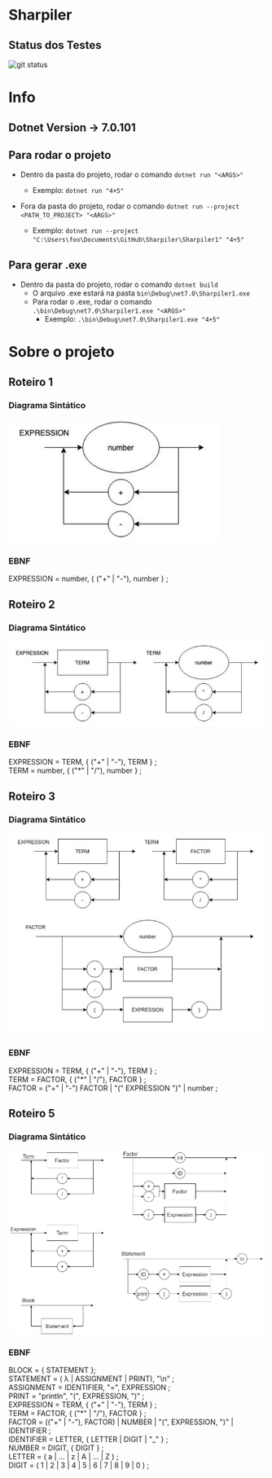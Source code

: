 # Sharpiler

## Status dos Testes
![git status](http://3.129.230.99/svg/franbvc/Sharpiler/)


# Info

## Dotnet Version -> 7.0.101

## Para rodar o projeto
* Dentro da pasta do projeto, rodar o comando `dotnet run "<ARGS>"`
    * Exemplo: `dotnet run "4+5"`

* Fora da pasta do projeto, rodar o comando `dotnet run --project <PATH_TO_PROJECT> "<ARGS>"`
    * Exemplo: `dotnet run --project "C:\Users\foo\Documents\GitHub\Sharpiler\Sharpiler1" "4+5"`

## Para gerar .exe
* Dentro da pasta do projeto, rodar o comando `dotnet build`
    * O arquivo .exe estará na pasta `bin\Debug\net7.0\Sharpiler1.exe`
    * Para rodar o .exe, rodar o comando `.\bin\Debug\net7.0\Sharpiler1.exe "<ARGS>"`
        * Exemplo: `.\bin\Debug\net7.0\Sharpiler1.exe "4+5"`


# Sobre o projeto

## Roteiro 1

### Diagrama Sintático
![Diagrama Sintático](./DS_1.png)

### EBNF
EXPRESSION = number, { ("+" | "-"), number } ;  


## Roteiro 2

### Diagrama Sintático
![Diagrama Sintático_2](./DS_2.jpeg)

### EBNF 
EXPRESSION = TERM, { ("+" | "-"), TERM } ;  
TERM = number, { ("*" | "/"), number } ;


## Roteiro 3

### Diagrama Sintático
![Diagrama Sintático_3](./DS_3.png)

### EBNF 
EXPRESSION = TERM, { ("+" | "-"), TERM } ;  
TERM = FACTOR, { ("*" | "/"), FACTOR } ;  
FACTOR = ("+" | "-") FACTOR | "(" EXPRESSION ")" | number ;

## Roteiro 5

### Diagrama Sintático
![Diagrama Sintático_4](./DS_4.drawio.png)

### EBNF 
BLOCK = { STATEMENT };  
STATEMENT = ( λ | ASSIGNMENT | PRINT), "\n" ;  
ASSIGNMENT = IDENTIFIER, "=", EXPRESSION ;  
PRINT = "println", "(", EXPRESSION, ")" ;  
EXPRESSION = TERM, { ("+" | "-"), TERM } ;  
TERM = FACTOR, { ("*" | "/"), FACTOR } ;  
FACTOR = (("+" | "-"), FACTOR) | NUMBER | "(", EXPRESSION, ")" | IDENTIFIER ;  
IDENTIFIER = LETTER, { LETTER | DIGIT | "_" } ;  
NUMBER = DIGIT, { DIGIT } ;  
LETTER = ( a | ... | z | A | ... | Z ) ;  
DIGIT = ( 1 | 2 | 3 | 4 | 5 | 6 | 7 | 8 | 9 | 0 ) ;  
